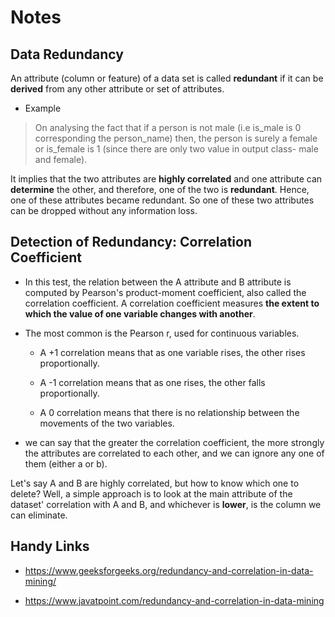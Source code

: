 # Notes

## Data Redundancy

An attribute (column or feature) of a data set is called **redundant** if it can be **derived** from any other attribute or set of attributes.

- Example

> On analysing the fact that if a person is not male (i.e is_male is 0 corresponding the person_name) then, the person is surely a female or is_female is 1 (since there are only two value in output class- male and female).

It implies that the two attributes are **highly correlated** and one attribute can **determine** the other, and therefore, one of the two is **redundant**. Hence, one of these attributes became redundant. So one of these two attributes can be dropped without any information loss.

## Detection of Redundancy: Correlation Coefficient

- In this test, the relation between the A attribute and B attribute is computed by Pearson's product-moment coefficient, also called the correlation coefficient. A correlation coefficient measures **the extent to which the value of one variable changes with another**. 

- The most common is the Pearson r, used for continuous variables.

    - A +1 correlation means that as one variable rises, the other rises proportionally.

    - A -1 correlation means that as one rises, the other falls proportionally.

    - A 0 correlation means that there is no relationship between the movements of the two variables.

- we can say that the greater the correlation coefficient, the more strongly the attributes are correlated to each other, and we can ignore any one of them (either a or b).

Let's say A and B are highly correlated, but how to know which one to delete? Well, a simple approach is to look at the main attribute of the dataset' correlation with A and B, and whichever is **lower**, is the column we can eliminate.

## Handy Links

- https://www.geeksforgeeks.org/redundancy-and-correlation-in-data-mining/

- https://www.javatpoint.com/redundancy-and-correlation-in-data-mining